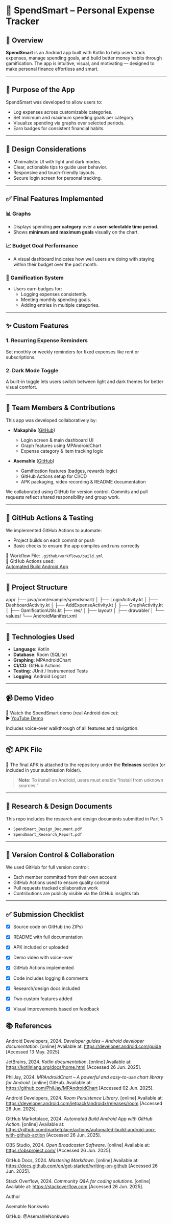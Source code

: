 # 💸 SpendSmart – Personal Expense Tracker

## 📱 Overview

**SpendSmart** is an Android app built with Kotlin to help users track expenses, manage spending goals, and build better money habits through gamification. The app is intuitive, visual, and motivating — designed to make personal finance effortless and smart.

---

## 🎯 Purpose of the App

SpendSmart was developed to allow users to:
- Log expenses across customizable categories.
- Set minimum and maximum spending goals per category.
- Visualize spending via graphs over selected periods.
- Earn badges for consistent financial habits.

---

## 🎨 Design Considerations

- Minimalistic UI with light and dark modes.
- Clear, actionable tips to guide user behavior.
- Responsive and touch-friendly layouts.
- Secure login screen for personal tracking.

---

## ✅ Final Features Implemented

### 📊 Graphs
- Displays spending **per category** over a **user-selectable time period**.
- Shows **minimum and maximum goals** visually on the chart.

### 📈 Budget Goal Performance
- A visual dashboard indicates how well users are doing with staying within their budget over the past month.

### 🏅 Gamification System
- Users earn badges for:
  - Logging expenses consistently.
  - Meeting monthly spending goals.
  - Adding entries in multiple categories.

---

## ✨ Custom Features

### 1. **Recurring Expense Reminders**
Set monthly or weekly reminders for fixed expenses like rent or subscriptions.

### 2. **Dark Mode Toggle**
A built-in toggle lets users switch between light and dark themes for better visual comfort.

---

## 👥 Team Members & Contributions

This app was developed collaboratively by:

- **Makaphile** ([GitHub](https://github.com/Makaphile))  
  - Login screen & main dashboard UI  
  - Graph features using MPAndroidChart  
  - Expense category & item tracking logic  

- **Asemahle** ([GitHub](https://github.com/AsemahleNonkwelo))  
  - Gamification features (badges, rewards logic)  
  - GitHub Actions setup for CI/CD  
  - APK packaging, video recording & README documentation

We collaborated using GitHub for version control. Commits and pull requests reflect shared responsibility and group work.

---

## 🧪 GitHub Actions & Testing

We implemented GitHub Actions to automate:
- Project builds on each commit or push
- Basic checks to ensure the app compiles and runs correctly

📂 Workflow File: `.github/workflows/build.yml`  
🔗 GitHub Actions used:  
[Automated Build Android App](https://github.com/marketplace/actions/automated-build-android-app-with-github-action)

---

## 📁 Project Structure

app/
├── java/com/example/spendsmart/
│ ├── LoginActivity.kt
│ ├── DashboardActivity.kt
│ ├── AddExpenseActivity.kt
│ ├── GraphActivity.kt
│ ├── GamificationUtils.kt
├── res/
│ ├── layout/
│ ├── drawable/
│ └── values/
└── AndroidManifest.xml


---

## 🧰 Technologies Used

- **Language**: Kotlin  
- **Database**: Room (SQLite)  
- **Graphing**: MPAndroidChart  
- **CI/CD**: GitHub Actions  
- **Testing**: JUnit / Instrumented Tests  
- **Logging**: Android Logcat

---

## 📹 Demo Video

🎥 Watch the SpendSmart demo (real Android device):  
▶️ [YouTube Demo](https://youtube.com/shorts/mC18W46j9Dk?si=xRILiuD8Z2V9rqCQ)

Includes voice-over walkthrough of all features and navigation.

---

## 📦 APK File

📲 The final APK is attached to the repository under the **Releases** section (or included in your submission folder).

> **Note:** To install on Android, users must enable “Install from unknown sources.”

---

## 📄 Research & Design Documents

This repo includes the research and design documents submitted in Part 1:
- `SpendSmart_Design_Document.pdf`
- `SpendSmart_Research_Report.pdf`

---

## 🔁 Version Control & Collaboration

We used GitHub for full version control:
- Each member committed from their own account
- GitHub Actions used to ensure quality control
- Pull requests tracked collaborative work
- Contributions are publicly visible via the GitHub insights tab

---

## ✅ Submission Checklist

- [x] Source code on GitHub (no ZIPs)
- [x] README with full documentation
- [x] APK included or uploaded
- [x] Demo video with voice-over
- [x] GitHub Actions implemented
- [x] Code includes logging & comments
- [x] Research/design docs included
- [x] Two custom features added
- [x] Visual improvements based on feedback


## 📚 References

Android Developers, 2024. *Developer guides – Android developer documentation*. [online] Available at: <https://developer.android.com/guide> [Accessed 13 May. 2025].

JetBrains, 2024. *Kotlin documentation*. [online] Available at: <https://kotlinlang.org/docs/home.html> [Accessed 26 Jun. 2025].

PhilJay, 2024. *MPAndroidChart – A powerful and easy-to-use chart library for Android*. [online] GitHub. Available at: <https://github.com/PhilJay/MPAndroidChart> [Accessed 02 Jun. 2025].

Android Developers, 2024. *Room Persistence Library*. [online] Available at: <https://developer.android.com/jetpack/androidx/releases/room> [Accessed 26 Jun. 2025].

GitHub Marketplace, 2024. *Automated Build Android App with GitHub Action*. [online] Available at: <https://github.com/marketplace/actions/automated-build-android-app-with-github-action> [Accessed 26 Jun. 2025].

OBS Studio, 2024. *Open Broadcaster Software*. [online] Available at: <https://obsproject.com/> [Accessed 26 Jun. 2025].

GitHub Docs, 2024. *Mastering Markdown*. [online] Available at: <https://docs.github.com/en/get-started/writing-on-github> [Accessed 26 Jun. 2025].

Stack Overflow, 2024. *Community Q&A for coding solutions*. [online] Available at: <https://stackoverflow.com> [Accessed 26 Jun. 2025].

Author

Asemahle Nonkwelo

GitHub: @AsemahleNonkwelo



